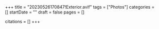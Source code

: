 +++
title = "20230526170847!Exterior.avif"
tags = ["Photos"]
categories = []
startDate = ""
draft = false
pages = []

citations = []
+++

